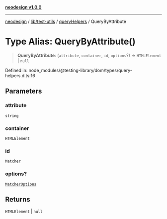 [**neodesign v1.0.0**](../../../../../README.md)

***

[neodesign](../../../../../modules.md) / [lib/test-utils](../../../README.md) / [queryHelpers](../README.md) / QueryByAttribute

# Type Alias: QueryByAttribute()

> **QueryByAttribute**: (`attribute`, `container`, `id`, `options`?) => `HTMLElement` \| `null`

Defined in: node\_modules/@testing-library/dom/types/query-helpers.d.ts:16

## Parameters

### attribute

`string`

### container

`HTMLElement`

### id

[`Matcher`](../../../type-aliases/Matcher.md)

### options?

[`MatcherOptions`](../../../interfaces/MatcherOptions.md)

## Returns

`HTMLElement` \| `null`
